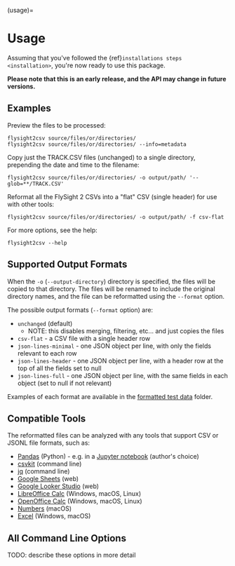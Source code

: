 (usage)=

# Usage

Assuming that you've followed the {ref}`installations steps <installation>`, you're now ready to use this package.

**Please note that this is an early release, and the API may change in future versions.**

## Examples

Preview the files to be processed:

```shell
flysight2csv source/files/or/directories/
flysight2csv source/files/or/directories/ --info=metadata
```

Copy just the TRACK.CSV files (unchanged) to a single directory, prepending the date and time to the filename:

```shell
flysight2csv source/files/or/directories/ -o output/path/ '--glob=**/TRACK.CSV'
```

Reformat all the FlySight 2 CSVs into a "flat" CSV (single header) for use with other tools:

```shell
flysight2csv source/files/or/directories/ -o output/path/ -f csv-flat
```

For more options, see the help:

```shell
flysight2csv --help
```

## Supported Output Formats

When the `-o` (`--output-directory`) directory is specified, the files will be copied to that directory. The files will
be renamed to include the original directory names, and the file can be reformatted using the `--format` option.

The possible output formats (`--format` option) are:

- `unchanged` (default)
  - NOTE: this disables merging, filtering, etc... and just copies the files
- `csv-flat` - a CSV file with a single header row
- `json-lines-minimal` - one JSON object per line, with only the fields relevant to each row
- `json-lines-header` - one JSON object per line, with a header row at the top of all the fields set to null
- `json-lines-full` - one JSON object per line, with the same fields in each object (set to null if not relevant)

Examples of each format are available in
the [formatted test data](https://github.com/yoleg/flysight2csv/tree/main/tests/data/formatted/expected) folder.

## Compatible Tools

The reformatted files can be analyzed with any tools that support CSV or JSONL file formats, such as:

- [Pandas](https://pandas.pydata.org/) (Python) - e.g. in a [Jupyter notebook](https://jupyter.org/) (author's choice)
- [csvkit](https://csvkit.readthedocs.io/) (command line)
- [jq](https://stedolan.github.io/jq/) (command line)
- [Google Sheets](https://sheets.google.com/) (web)
- [Google Looker Studio](https://lookerstudio.google.com/) (web)
- [LibreOffice Calc](https://www.libreoffice.org/discover/calc/) (Windows, macOS, Linux)
- [OpenOffice Calc](https://www.openoffice.org/product/calc.html) (Windows, macOS, Linux)
- [Numbers](https://www.apple.com/numbers/) (macOS)
- [Excel](https://www.microsoft.com/en-us/microsoft-365/excel) (Windows, macOS)

## All Command Line Options

TODO: describe these options in more detail

<div style="font-family: monospace; white-space: pre">

```{include} ../tests/data/cli_expected/help.txt

```

</div>
